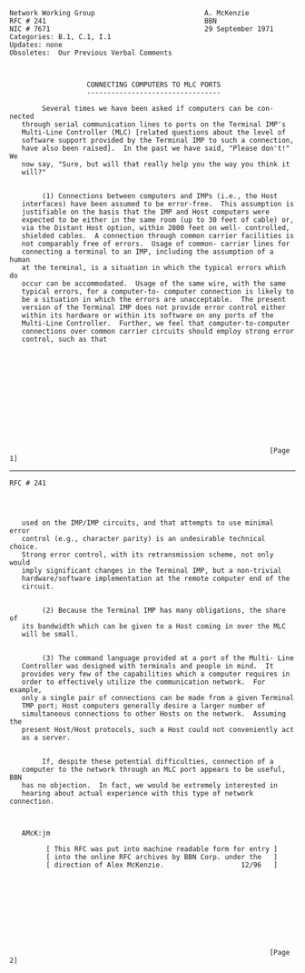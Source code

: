     Network Working Group                           A. McKenzie
    RFC # 241                                       BBN
    NIC # 7671                                      29 September 1971
    Categories: B.1, C.1, I.1
    Updates: none
    Obsoletes:  Our Previous Verbal Comments



                       CONNECTING COMPUTERS TO MLC PORTS
                       ---------------------------------

            Several times we have been asked if computers can be con- nected
       through serial communication lines to ports on the Terminal IMP's
       Multi-Line Controller (MLC) [related questions about the level of
       software support provided by the Terminal IMP to such a connection,
       have also been raised].  In the past we have said, "Please don't!" We
       now say, "Sure, but will that really help you the way you think it
       will?"


            (1) Connections between computers and IMPs (i.e., the Host
       interfaces) have been assumed to be error-free.  This assumption is
       justifiable on the basis that the IMP and Host computers were
       expected to be either in the same room (up to 30 feet of cable) or,
       via the Distant Host option, within 2000 feet on well- controlled,
       shielded cables.  A connection through common carrier facilities is
       not comparably free of errors.  Usage of common- carrier lines for
       connecting a terminal to an IMP, including the assumption of a human
       at the terminal, is a situation in which the typical errors which do
       occur can be accommodated.  Usage of the same wire, with the same
       typical errors, for a computer-to- computer connection is likely to
       be a situation in which the errors are unacceptable.  The present
       version of the Terminal IMP does not provide error control either
       within its hardware or within its software on any ports of the
       Multi-Line Controller.  Further, we feel that computer-to-computer
       connections over common carrier circuits should employ strong error
       control, such as that













                                                                    [Page 1]

------------------------------------------------------------------------

``` newpage
RFC # 241




   used on the IMP/IMP circuits, and that attempts to use minimal error
   control (e.g., character parity) is an undesirable technical choice.
   Strong error control, with its retransmission scheme, not only would
   imply significant changes in the Terminal IMP, but a non-trivial
   hardware/software implementation at the remote computer end of the
   circuit.


        (2) Because the Terminal IMP has many obligations, the share of
   its bandwidth which can be given to a Host coming in over the MLC
   will be small.


        (3) The command language provided at a port of the Multi- Line
   Controller was designed with terminals and people in mind.  It
   provides very few of the capabilities which a computer requires in
   order to effectively utilize the communication network.  For example,
   only a single pair of connections can be made from a given Terminal
   TMP port; Host computers generally desire a larger number of
   simultaneous connections to other Hosts on the network.  Assuming the
   present Host/Host protocols, such a Host could not conveniently act
   as a server.


        If, despite these potential difficulties, connection of a
   computer to the network through an MLC port appears to be useful, BBN
   has no objection.  In fact, we would be extremely interested in
   hearing about actual experience with this type of network connection.



   AMcK:jm

         [ This RFC was put into machine readable form for entry ]
         [ into the online RFC archives by BBN Corp. under the   ]
         [ direction of Alex McKenzie.                   12/96   ]










                                                                [Page 2]
```
